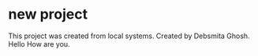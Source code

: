 # new project
This project was created from local systems.
  Created by Debsmita Ghosh.
  Hello How are you.